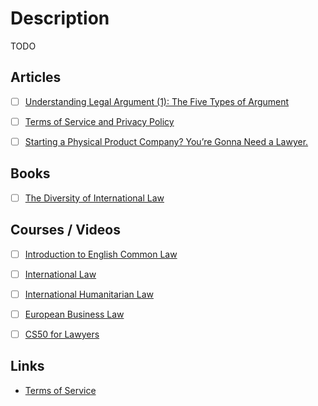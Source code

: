 # Description

TODO


## Articles

- [ ] [Understanding Legal Argument (1): The Five Types of Argument](https://philosophicaldisquisitions.blogspot.com/2021/03/understanding-legal-argument-1-five.html)
- [ ] [Terms of Service and Privacy Policy](https://every.to/legal)
- [ ] [Starting a Physical Product Company? You’re Gonna Need a Lawyer.](https://medium.com/swlh/starting-a-physical-product-company-youre-gonna-need-a-lawyer-13b2eecebc9f)


## Books

- [ ] [The Diversity of International Law](https://brill.com/view/title/18005)


## Courses / Videos

- [ ] [Introduction to English Common Law](https://www.coursera.org/learn/intro-common-law)
- [ ] [International Law](https://www.edx.org/course/international-law)
- [ ] [International Humanitarian Law](https://www.edx.org/course/international-humanitarian-law)
- [ ] [European Business Law](https://www.coursera.org/specializations/european-business-law)
- [ ] [CS50 for Lawyers](https://pll.harvard.edu/course/cs50-lawyers?delta=0)


## Links

- [Terms of Service](https://tosdr.org/)
